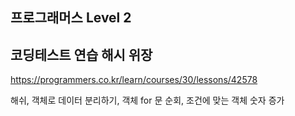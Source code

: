 ## 프로그래머스 Level 2

## 코딩테스트 연습 해시 위장

https://programmers.co.kr/learn/courses/30/lessons/42578

해쉬, 객체로 데이터 분리하기, 객체 for 문 순회, 조건에 맞는 객체 숫자 증가
